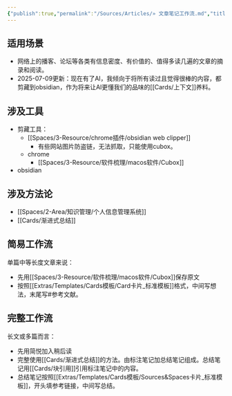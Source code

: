```yaml
---
{"publish":true,"permalink":"/Sources/Articles/» 文章笔记工作流.md","title":"» 文章笔记工作流","created":"2022-08-16","modified":"2025-07-09","published":"2025-07-25T20:48:43.610+08:00","cssclasses":""}
---
```



## 适用场景

- 网络上的播客、论坛等各类有信息密度、有价值的、值得多读几遍的文章的摘录和阅读。
- 2025-07-09更新：现在有了AI，我倾向于将所有读过且觉得很棒的内容，都剪藏到obsidian，作为将来让AI更懂我们的品味的[[Cards/上下文]]养料。

## 涉及工具

- 剪藏工具：
	- [[Spaces/3-Resource/chrome插件/obsidian web clipper]]
		- 有些网站图片防盗链，无法抓取，只能使用cubox。
	- chrome
		- [[Spaces/3-Resource/软件梳理/macos软件/Cubox]]
- obsidian

## 涉及方法论

- [[Spaces/2-Area/知识管理/个人信息管理系统]]
- [[Cards/渐进式总结]]

## 简易工作流

单篇中等长度文章来说：  

- 先用[[Spaces/3-Resource/软件梳理/macos软件/Cubox]]保存原文
- 按照[[Extras/Templates/Cards模板/Card卡片_标准模板]]格式，中间写想法，末尾写#参考文献。

## 完整工作流

长文或多篇而言：

- 先用简悦加入稍后读
- 完整使用[[Cards/渐进式总结]]的方法。由标注笔记加总结笔记组成。总结笔记用[[Cards/块引用]]引用标注笔记中的内容。
- 总结笔记按照[[Extras/Templates/Cards模板/Sources&Spaces卡片_标准模板]]，开头填参考链接，中间写总结。
